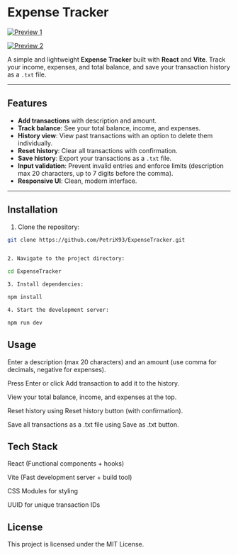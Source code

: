 # Expense Tracker

[![Preview 1](https://github.com/user-attachments/assets/0626bdaf-2eef-43be-ac64-4e8c03d6e798)](https://github.com/user-attachments/assets/0626bdaf-2eef-43be-ac64-4e8c03d6e798)

[![Preview 2](https://github.com/user-attachments/assets/d9a11a1d-d9db-4ba6-82e5-aca5fad40a5a)](https://github.com/user-attachments/assets/d9a11a1d-d9db-4ba6-82e5-aca5fad40a5a)

A simple and lightweight **Expense Tracker** built with **React** and **Vite**. Track your income, expenses, and total balance, and save your transaction history as a `.txt` file.

---

## Features

- **Add transactions** with description and amount.
- **Track balance**: See your total balance, income, and expenses.
- **History view**: View past transactions with an option to delete them individually.
- **Reset history**: Clear all transactions with confirmation.
- **Save history**: Export your transactions as a `.txt` file.
- **Input validation**: Prevent invalid entries and enforce limits (description max 20 characters, up to 7 digits before the comma).
- **Responsive UI**: Clean, modern interface.

---

## Installation

1. Clone the repository:

```bash
git clone https://github.com/PetriK93/ExpenseTracker.git


2. Navigate to the project directory:

cd ExpenseTracker

3. Install dependencies:

npm install

4. Start the development server:

npm run dev
```

## Usage

Enter a description (max 20 characters) and an amount (use comma for decimals, negative for expenses).

Press Enter or click Add transaction to add it to the history.

View your total balance, income, and expenses at the top.

Reset history using Reset history button (with confirmation).

Save all transactions as a .txt file using Save as .txt button.

## Tech Stack

React (Functional components + hooks)

Vite (Fast development server + build tool)

CSS Modules for styling

UUID for unique transaction IDs

## License

This project is licensed under the MIT License.
